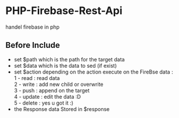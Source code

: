 # PHP-Firebase-Rest-Api
handel firebase in php

 
 ## Before Include                                                   
                                                                                                       
 - set $path  which is the path for the target data                                                 
 - set $data  which is the data to sed (if exist)                                                   
 - set $action  depending on the action execute on the FireBse data :                               
              1 - read  : read data                                                                    
              2 - write : add new child or overwrite                                                   
              3 - push  : append on the target                                                         
              4 - update : edit the data :D                                                            
              5 - delete : yes u got it :)                                                             
  - the Response data Stored in $response      
